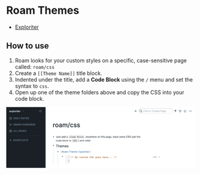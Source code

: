 # Roam Themes

- [Exploriter](https://github.com/exploriter/roam-themes/tree/master/exploriter)

## How to use

1. Roam looks for your custom styles on a specific, case-sensitive page called: `roam/css`
2. Create a `[[Theme Name]]` title block.
3. Indented under the title, add a **Code Block** using the `/` menu and set the syntax to `css`.
4. Open up one of the theme folders above and copy the CSS into your code block.

![](https://github.com/exploriter/roam-themes/blob/master/assets/roam-custom-css.png)
